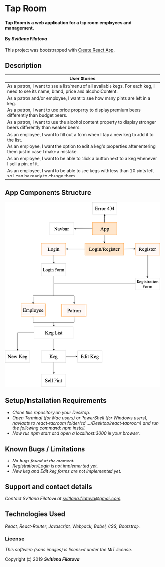 # Tap Room

#### Tap Room is a web application for a tap room employees and management.

#### By _**Svitlana Filatova**_

This project was bootstrapped with [Create React App](https://github.com/facebook/create-react-app).

## Description

| User Stories                                                                                                                         |
| ------------------------------------------------------------------------------------------------------------------------------------ |
| As a patron, I want to see a list/menu of all available kegs. For each keg, I need to see its name, brand, price and alcoholContent. |
| As a patron and/or employee, I want to see how many pints are left in a keg.                                                         |
| As a patron, I want to use price property to display premium beers differently than budget beers.                                    |
| As a patron, I want to use the alcohol content property to display stronger beers differently than weaker beers.                     |
| As an employee, I want to fill out a form when I tap a new keg to add it to the list.                                                |
| As an employee, I want the option to edit a keg's properties after entering them just in case I make a mistake.                      |
| As an employee, I want to be able to click a button next to a keg whenever I sell a pint of it.                                      |
| As an employee, I want to be able to see kegs with less than 10 pints left so I can be ready to change them.                         |

## App Components Structure

![](app_components_structure.png)

## Setup/Installation Requirements

- _Clone this repository on your Desktop._
- _Open Terminal (for Mac users) or PowerShell (for Windows users), navigate to react-taproom folder(cd .../Desktop/react-taproom) and run the following command: npm install._
- _Now run npm start and open a localhost:3000 in your browser._

## Known Bugs / Limitations

- _No bugs found at the moment._
- _Registration/Login is not implemented yet._
- _New keg and Edit keg forms are not implemented yet._

## Support and contact details

_Contact Svitlana Filatova at svitlana.filatova@gmail.com._

## Technologies Used

_React, React-Router, Javascript, Webpack, Babel, CSS, Bootstrap._

### License

_This software (sans images) is licensed under the MIT license._

Copyright (c) 2019 **_Svitlana Filatova_**
